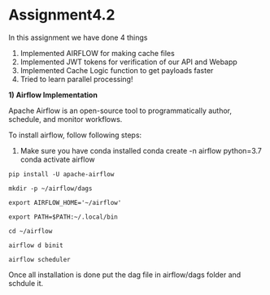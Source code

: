 # Assignment4.2

In this assignment we have done 4 things

1) Implemented AIRFLOW for making cache files
2) Implemented JWT tokens for verification of our API and Webapp
3) Implemented Cache Logic function to get payloads faster
4) Tried to learn parallel processing!


**1) Airflow Implementation**

Apache Airflow is an open-source tool to programmatically author, schedule, and monitor workflows. 

To install airflow, follow following steps:

1) Make sure you have conda installed
conda create -n airflow python=3.7
conda activate airflow

```
pip install -U apache-airflow
```
```
mkdir -p ~/airflow/dags
```
```
export AIRFLOW_HOME='~/airflow'
```
```
export PATH=$PATH:~/.local/bin
```
```
cd ~/airflow
```
```
airflow d binit
```
```
airflow scheduler
```

Once all installation is done put the dag file in airflow/dags folder and schdule it.


